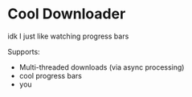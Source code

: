 # Cool Downloader
idk I just like watching progress bars

Supports:
* Multi-threaded downloads (via async processing)
* cool progress bars
* you